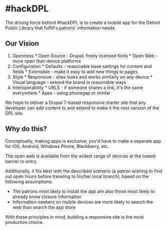 # \#hackDPL

The driving force behind \#hackDPL is to create a mobile app for the Detroit Public Library that fulfill's patrons' information needs.

## Our Vision

  1. Openness
    * Open Source - Drupal, freely licensed fonts
    * Open Web - more open than device platforms
  2. Configuration
    * Defaults - reasonable base settings for content and fields
    * Extensible - make it easy to add new things to pages
  3. Style
    * Responsive - sites looks and works similarly on any device
    * Visual language - extend the brand in reasonable ways
  4. Interoperability
    * URLS - if someone shares a link, it's the same everywhere
    * Apps - using phonegap or similar

We hope to deliver a Drupal 7-based responsive starter site that any developer can add content to and extend to make it the next version of the DPL site.

## Why do this?

Conceptually, making apps is exclusive; you'd have to make a separate app for iOS, Android, Windows Phone, Blackberry, etc.

The open web is available from the widest range of devices at the lowest barrier to entry.

Additionally, it fits best with the described scenario (a patron wishing to find out open hours before traveling to his/her local branch), based on the following assumptions:

  * The patrons most likely to install the app are also those most likely to already know closure information
  * Information-seekers on mobile devices are more likely to search the web than search the app store

With these principles in mind, building a responsive site is the most productive choice.
